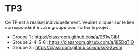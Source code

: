 # TP3

Ce TP est à réaliser individuellement. Veuillez cliquer sur le lien correspondant à votre groupe pour forker le projet :

* Groupe 1 : https://classroom.github.com/a/061wGIbf
* Groupe 2-4-5-6 : https://classroom.github.com/a/j85DqTjQ
* Groupe 3 : https://classroom.github.com/a/ksK-3wsm
